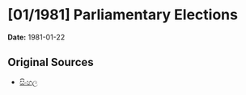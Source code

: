 # [01/1981] Parliamentary Elections

**Date:** 1981-01-22

## Original Sources

- [සිංහල](https://documents.gov.lk/view/acts/1981/1/01-1981_S.pdf)
